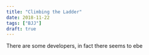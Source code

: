 ```yaml
---
title: "Climbing the Ladder"
date: 2018-11-22
tags: ["BJJ"]
draft: true
---
```


There are some developers, in fact there seems to ebe 